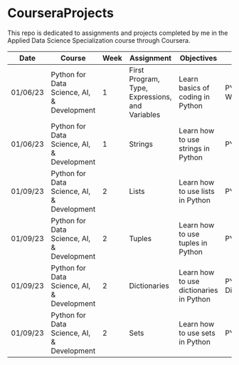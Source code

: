 # CourseraProjects

This repo is dedicated to assignments and projects completed by me in the Applied Data Science Specialization course through Coursera.

Date | Course | Week | Assignment | Objectives | File
--- | --- | --- | --- | --- | ---
01/06/23 | Python for Data Science, AI, & Development | 1 | First Program, Type, Expressions, and Variables | Learn basics of coding in Python | PY0101EN-1-1-Write_your_first_python_code.ipynb
01/06/23 | Python for Data Science, AI, & Development | 1 | Strings | Learn how to use strings in Python | PY0101EN-1-2-Strings.ipynb
01/09/23 | Python for Data Science, AI, & Development | 2 | Lists | Learn how to use lists in Python | PY0101EN-2-2-Lists.ipynb
01/09/23 | Python for Data Science, AI, & Development | 2 | Tuples | Learn how to use tuples in Python | PY0101EN-2-1-Tuples.ipynb
01/09/23 | Python for Data Science, AI, & Development | 2 | Dictionaries | Learn how to use dictionaries in Python | PY0101EN-2-4-Dictionaries.ipynb
01/09/23 | Python for Data Science, AI, & Development | 2 | Sets | Learn how to use sets in Python | PY0101EN-2-3-Sets.ipynb
